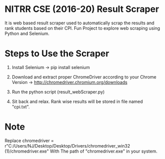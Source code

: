 # NITRR CSE (2016-20) Result Scraper
It is web based result scraper used to automatically scrap the results and rank students based on their CPI.
Fun Project to explore web scraping using Python and Selenium.  

# Steps to Use the Scraper
1. Install Selenium
-> pip install selenium

2. Download and extract proper ChromeDriver according to your Chrome Version
-> http://chromedriver.chromium.org/downloads

3. Run the python script (result_webScraper.py)

4. Sit back and relax. Rank wise results will be stored in file named "cpi.txt".

# Note
Replace 
chromedriver = r"C:/Users/NJ/Desktop/Desktop/Drivers/chromedriver_win32 (1)/chromedriver.exe"
With 
The path of "chromedriver.exe" in your system.
